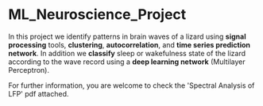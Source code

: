 # ML_Neuroscience_Project

In this project we identify patterns in brain waves of a lizard using **signal processing** tools, **clustering**, **autocorrelation**, and **time series prediction network**. In addition we **classify** sleep or wakefulness state of the lizard according to the wave record using a **deep learning network** (Multilayer Perceptron).

For further information, you are welcome to check the 'Spectral Analysis of LFP' pdf attached.
